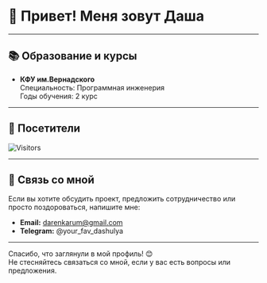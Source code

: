 # 👋 Привет! Меня зовут Даша

---

## 📚 Образование и курсы

- **КФУ им.Вернадского**  
  Специальность: Программная инженерия  
  Годы обучения: 2 курс
---

## 👀 Посетители

![Visitors](https://api.visitorbadge.io/api/visitors?path=https://github.com/daria-rumyantseva=daria-rumyantseva&label=Посетители&labelColor=%23ffa500&countColor=%23263759)

---

## 🤝 Связь со мной

Если вы хотите обсудить проект, предложить сотрудничество или просто поздороваться, напишите мне:

- **Email:** darenkarum@gmail.com
- **Telegram:** @your_fav_dashulya

---

Спасибо, что заглянули в мой профиль! 😊  
Не стесняйтесь связаться со мной, если у вас есть вопросы или предложения.
